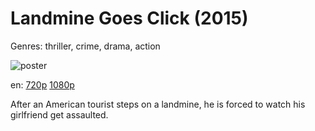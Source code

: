 # Landmine Goes Click (2015)

Genres: thriller, crime, drama, action

![poster](http://image.tmdb.org/t/p/w500/oWMB2n6gEkBapUBK3OexwZNGmpC.jpg)

en:
  [720p](magnet:?xt=urn:btih:A1B63F36B52721B57519626880451DE934504108&tr=udp://glotorrents.pw:6969/announce&tr=udp://tracker.opentrackr.org:1337/announce&tr=udp://torrent.gresille.org:80/announce&tr=udp://tracker.openbittorrent.com:80&tr=udp://tracker.coppersurfer.tk:6969&tr=udp://tracker.leechers-paradise.org:6969&tr=udp://p4p.arenabg.ch:1337&tr=udp://tracker.internetwarriors.net:1337)
  [1080p](magnet:?xt=urn:btih:2C69EBF17F9ADDCF8E72748BEB2985608B97B929&tr=udp://glotorrents.pw:6969/announce&tr=udp://tracker.opentrackr.org:1337/announce&tr=udp://torrent.gresille.org:80/announce&tr=udp://tracker.openbittorrent.com:80&tr=udp://tracker.coppersurfer.tk:6969&tr=udp://tracker.leechers-paradise.org:6969&tr=udp://p4p.arenabg.ch:1337&tr=udp://tracker.internetwarriors.net:1337)
  


After an American tourist steps on a landmine, he is forced to watch his girlfriend get assaulted.